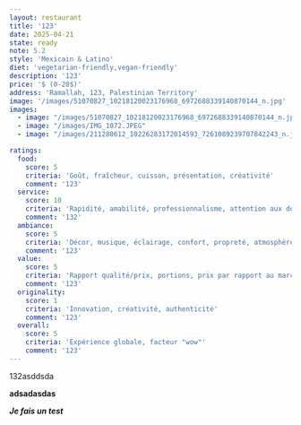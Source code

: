 ```yaml
---
layout: restaurant
title: '123'
date: 2025-04-21
state: ready
note: 5.2
style: 'Mexicain & Latino'
diet: 'vegetarian-friendly,vegan-friendly'
description: '123'
price: '$ (0-20$)'
address: 'Ramallah, 123, Palestinian Territory'
image: '/images/51070827_10218120023176968_6972688339140870144_n.jpg'
images:
  - image: "/images/51070827_10218120023176968_6972688339140870144_n.jpg"
  - image: "/images/IMG_1072.JPEG"
  - image: "/images/211280612_10226283172014593_7261089239707842243_n.jpg"

ratings:
  food:
    score: 5
    criteria: 'Goût, fraîcheur, cuisson, présentation, créativité'
    comment: '123'
  service:
    score: 10
    criteria: 'Rapidité, amabilité, professionnalisme, attention aux détails'
    comment: '132'
  ambiance:
    score: 5
    criteria: 'Décor, musique, éclairage, confort, propreté, atmosphère générale'
    comment: '123'
  value:
    score: 5
    criteria: 'Rapport qualité/prix, portions, prix par rapport au marché'
    comment: '123'
  originality:
    score: 1
    criteria: 'Innovation, créativité, authenticité'
    comment: '123'
  overall:
    score: 5
    criteria: 'Expérience globale, facteur "wow"'
    comment: '123'
---
```




132asddsda

<strong>adsadasdas</strong>



<strong><em>Je fais un test</em></strong>